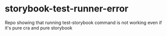 # storybook-test-runner-error
Repo showing that running test-storybook command is not working even if it's pure cra and pure storybook
